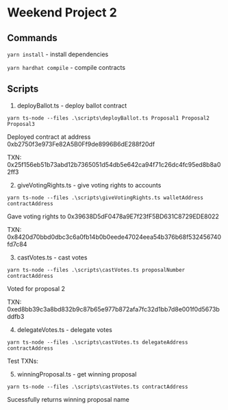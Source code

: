 # Weekend Project 2


## Commands

`yarn install` - install dependencies

`yarn hardhat compile` - compile contracts


## Scripts

1. deployBallot.ts - deploy ballot contract
```
yarn ts-node --files .\scripts\deployBallot.ts Proposal1 Proposal2 Proposal3
```
Deployed contract at address 0xb2750f3e973Fe82A5B0Ff9de8996B6dE288f20df 

TXN: 0x25f156eb51b73abd12b7365051d54db5e642ca94f71c26dc4fc95ed8b8a02ff3

2. giveVotingRights.ts - give voting rights to accounts
```
yarn ts-node --files .\scripts\giveVotingRights.ts walletAddress contractAddress
```
Gave voting rights to 0x39638D5dF0478a9E7f23fF5BD631C8729EDE8022

TXN: 0x8420d70bbd0dbc3c6a0fb14b0b0eede47024eea54b376b68f532456740fd7c84

3. castVotes.ts - cast votes
```
yarn ts-node --files .\scripts\castVotes.ts proposalNumber contractAddress
```
Voted for proposal 2

TXN: 0xed8bb39c3a8bd832b9c87b65e977b872afa7fc32d1bb7d8e001f0d5673bddfb3


4. delegateVotes.ts - delegate votes
```
yarn ts-node --files .\scripts\castVotes.ts delegateAddress contractAddress
```
Test TXNs:


5. winningProposal.ts - get winning proposal
```
yarn ts-node --files .\scripts\castVotes.ts contractAddress
```
Sucessfully returns winning proposal name


